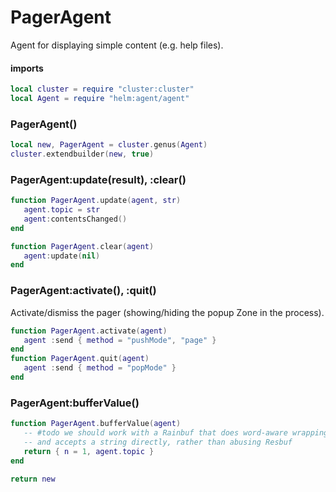 # PagerAgent

Agent for displaying simple content \(e\.g\. help files\)\.

#### imports

```lua
local cluster = require "cluster:cluster"
local Agent = require "helm:agent/agent"
```


### PagerAgent\(\)

```lua
local new, PagerAgent = cluster.genus(Agent)
cluster.extendbuilder(new, true)
```


### PagerAgent:update\(result\), :clear\(\)

```lua
function PagerAgent.update(agent, str)
   agent.topic = str
   agent:contentsChanged()
end

function PagerAgent.clear(agent)
   agent:update(nil)
end
```


### PagerAgent:activate\(\), :quit\(\)

Activate/dismiss the pager \(showing/hiding the popup Zone in the process\)\.

```lua
function PagerAgent.activate(agent)
   agent :send { method = "pushMode", "page" }
end
function PagerAgent.quit(agent)
   agent :send { method = "popMode" }
end
```


### PagerAgent:bufferValue\(\)

```lua
function PagerAgent.bufferValue(agent)
   -- #todo we should work with a Rainbuf that does word-aware wrapping
   -- and accepts a string directly, rather than abusing Resbuf
   return { n = 1, agent.topic }
end
```


```lua
return new
```
